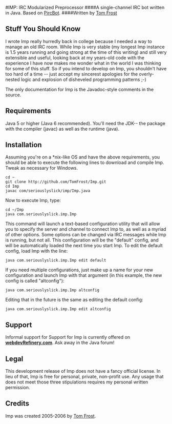 #IMP: IRC Modularized Preprocessor
####A single-channel IRC bot written in Java. Based on [PircBot](http://www.jibble.org/pircbot.php).
####Written by [Tom Frost](http://www.frosteddesign.com)

Stuff You Should Know
----------------------
I wrote Imp really hurredly back in college because I needed a way to manage an old IRC room.  While
Imp is very stable (my longest Imp instance is 1.5 years running and going strong at the time of
this writing) and still very extensible and useful, looking back at my years-old code with the
experience I have now makes me wonder what in the world I was thinking for some of this stuff.  So
if you intend to develop on Imp, you shouldn't have too hard of a time -- just accept my sincerest
apologies for the overly-nested logic and explosion of disheveled programming patterns ;-)

The only documentation for Imp is the Javadoc-style comments in the source.

Requirements
-------------
Java 5 or higher (Java 6 recommended).  You'll need the JDK-- the package with the compiler (javac) as
well as the runtime (java).

Installation
-------------
Assuming you're on a *nix-like OS and have the above requirements, you should be able to execute
the following lines to download and compile Imp.  Tweak as necessary for Windows.

    cd ~
	git clone http://github.com/TomFrost/Imp.git
    cd Imp
	javac com/seriouslyslick/imp/Imp.java

Now to execute Imp, type:

    cd ~/Imp
	java com.seriouslyslick.imp.Imp

This command will launch a text-based configuration utility that will allow you to specify the server and
channel to connect Imp to, as well as a myriad of other options.  Some options can be changed via IRC
messages while Imp is running, but not all.  This configuration will be the "default" config, and
will be automatically loaded the next time you start Imp.  To edit the default config, load Imp with
the line:

    java com.seriouslyslick.imp.Imp edit default

If you need multiple configurations, just make up a name for your new configuration and launch Imp
with that argument (in this example, the new config is called "altconfig"):

    java com.seriouslyslick.imp.Imp altconfig

Editing that in the future is the same as editing the default config:

    java com.seriouslyslick.imp.Imp edit altconfig

Support
--------
Informal support for Support for Imp is currently offered on
**[webdevRefinery.com](http://www.webdevrefinery.com)**.  Ask away in the Java forum!

Legal
------
This development release of Imp does not have a fancy official license.  In lieu of that, Imp is
free for personal, private, non-profit use.  Any usage that does not meet those three stipulations
requires my personal written permission.

Credits
--------
Imp was created 2005-2006 by [Tom Frost](http://www.frosteddesign.com).

